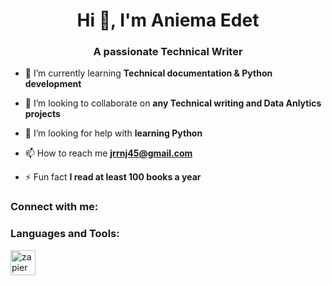 <h1 align="center">Hi 👋, I'm Aniema Edet</h1>
<h3 align="center">A passionate Technical Writer</h3>

- 🌱 I’m currently learning **Technical documentation & Python development**

- 👯 I’m looking to collaborate on **any Technical writing and Data Anlytics projects**

- 🤝 I’m looking for help with **learning Python**

- 📫 How to reach me **jrrnj45@gmail.com**

- ⚡ Fun fact **I read at least 100 books a year**

<h3 align="left">Connect with me:</h3>
<p align="left">
</p>

<h3 align="left">Languages and Tools:</h3>
<p align="left"> <a href="https://zapier.com" target="_blank" rel="noreferrer"> <img src="https://www.vectorlogo.zone/logos/zapier/zapier-icon.svg" alt="zapier" width="40" height="40"/> </a> </p>

<!--
**Anigee33/Anigee33** is a ✨ _special_ ✨ repository because its `README.md` (this file) appears on your GitHub profile.

Here are some ideas to get you started:

- 🌱 I’m currently learning 
- 👯 I’m looking to collaborate on any technical writing projects
- 🤔 I’m looking for help with 
- 💬 Ask me about ...
- 📫 How to reach me: 
- 😄 Pronouns: ...
- ⚡ Fun fact:  
-->
